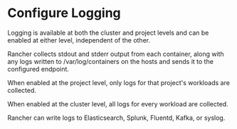 # Configure Logging
Logging is available at both the cluster and project levels and can be enabled at either level, independent of the other.

Rancher collects stdout and stderr output from each container, along with any logs written to /var/log/containers on the hosts and sends it to the configured endpoint.

When enabled at the project level, only logs for that project's workloads are collected.

When enabled at the cluster level, all logs for every workload are collected.

Rancher can write logs to Elasticsearch, Splunk, Fluentd, Kafka, or syslog.
